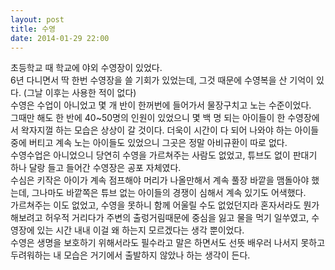 ```yaml
---
layout: post
title: 수영
date: 2014-01-29 22:00
---
```


초등학교 때 학교에 야외 수영장이 있었다.   
6년 다니면서 딱 한번 수영장을 쓸 기회가 있었는데, 그것 때문에 수영복을 산 기억이 있다. (그날 이후는 사용한 적이 없다)   
수영은 수업이 아니었고 몇 개 반이 한꺼번에 들어가서 물장구치고 노는 수준이었다.   
그때만 해도 한 반에 40~50명의 인원이 있었으니 몇 백 명 되는 아이들이 한 수영장에서 왁자지껄 하는 모습은 상상이 갈 것이다. 더욱이 시간이 다 되어 나와야 하는 아이들 중에 버티고 계속 노는 아이들도 있었으니 그곳은 정말 아비규환이 따로 없다.   
수영수업은 아니었으니 당연히 수영을 가르쳐주는 사람도 없었고, 튜브도 없이 판대기 하나 달랑 들고 들어간 수영장은 공포 자체였다.   
수심은 키작은 아이가 계속 점프해야 머리가 나올만해서 계속 풀장 바깥을 맴돌아야 했는데, 그나마도 바깥쪽은 튜브 없는 아이들의 경쟁이 심해서 계속 있기도 어색했다.   
가르쳐주는 이도 없었고, 수영을 못하니 함께 어울릴 수도 없었던지라 혼자서라도 뭔가 해보려고 허우적 거리다가 주변의 출렁거림때문에 중심을 잃고 물을 먹기 일쑤였고, 수영장에 있는 시간 내내 이걸 왜 하는지 모르겠다는 생각 뿐이었다.   
수영은 생명을 보호하기 위해서라도 필수라고 말은 하면서도 선뜻 배우러 나서지 못하고 두려워하는 내 모습은 거기에서 출발하지 않았나 하는 생각이 든다.
